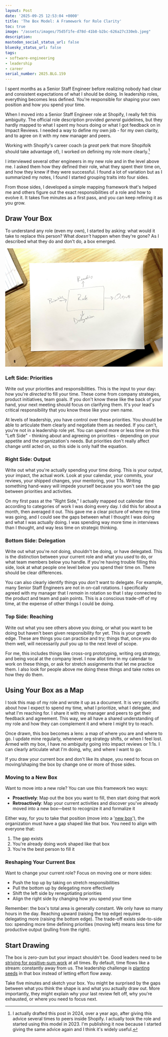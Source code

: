 ```yaml
---
layout: Post
date: '2025-09-25 12:53:04 +0000'
title: 'The Box Model: A Framework for Role Clarity'
toc: true
image: "/assets/images/75d5f1fe-d78d-41b8-b2bc-626a27c330eb.jpeg"
description:
mastodon_social_status_url: false
bluesky_status_url: false
tags:
- software-engineering
- leadership
- career
serial_number: 2025.BLG.159
---
```

I spent months as a Senior Staff Engineer before realizing nobody had clear and consistent expectations of what I should be doing. In leadership roles, everything becomes less defined. You're responsible for shaping your own position and how you spend your time.

When I moved into a Senior Staff Engineer role at Shopify, I really felt this ambiguity. The official role description provided _general_ guidelines, but they hardly mapped to what I spent my hours doing or what I got feedback on in Impact Reviews. I needed a way to define my own job - for my own clarity, and to agree on it with my new manager and peers.

Working with Shopify's career coach (a _great_ perk that more Shopifolk should take advantage of), I worked on defining my role more clearly.[^1]

I interviewed several other engineers in my new role and in the level above me. I asked them how they defined their role, what they spent their time on, and how they knew if they were successful. I found a lot of variation but as I summarized my notes, I found I started grouping traits into four sides.

From those sides, I developed a simple mapping framework that's helped me and others figure out the exact responsibilities of a role and how to evolve it. It takes five minutes as a first pass, and you can keep refining it as you grow.

## Draw Your Box

To understand any role (even my own), I started by asking: what would it take to replace this person? What *doesn't* happen when they're gone? As I described what they do and don't do, a box emerged.

![Box model sketch I made at the time](/assets/images/75d5f1fe-d78d-41b8-b2bc-626a27c330eb.jpeg)

### Left Side: Priorities
Write out your priorities and responsibilities. This is the input to your day: how you're *directed* to fill your time. These come from company strategies, product initiatives, team goals. If you don't know these like the back of your hand, your next meeting should focus on clarifying them. It's your lead's critical responsibility that you know these like your own name.

At levels of leadership, _you_ have control over these priorities. You should be able to articulate them clearly and negotiate them as needed. If you can't, you're not in a leadership role yet. You can spend more or less time on this "Left Side" - thinking about and agreeing on priorities - depending on your appetite and the organization's needs. But priorities don't really affect change until acted on, so this side is only half the equation.

### Right Side: Output
Write out what you're actually spending your time doing. This is your output, your impact, the actual work. Look at your calendar, your commits, your reviews, your shipped changes, your mentoring, your 1:1s. Writing something hand-wavy will impede yourself because you won't see the gap between priorities and activities.

On my first pass at the "Right Side," I actually mapped out calendar time according to categories of work I was doing every day. I did this for about a month, then averaged it out. This gave me a clear picture of where my time was going, and I could see the gaps between what I thought I was doing and what I was actually doing. I was spending way more time in interviews than I thought, and way less time on strategic thinking.

### Bottom Side: Delegation
Write out what you're *not* doing, shouldn't be doing, or have delegated. This is the distinction between your current role and what you *used* to do, or what team members below you handle. If you're having trouble filling this side, look at what people one level below you spend their time on. There should be clear differences.

You can also clearly identify things you _don't_ want to delegate. For example, many Senior Staff Engineers are not in on-call rotations. I specifically agreed with my manager that I _remain_ in rotation so that I stay connected to the product and team and pain points. This is a conscious trade-off of my time, at the expense of other things I could be doing.

### Top Side: Reaching
Write out what you see others above you doing, or what you want to be doing but haven't been given responsibility for yet. This is your growth edge. These are things you can practice and try; things that, once you do them well, will necessarily *pull* you up to the next level of scope.

For me, this includes things like cross-org prototyping, writing org strategy, and being vocal at the company level. I now allot time in my calendar to work on these things, or ask for stretch assignments that let me practice them. I also look for people above me doing these things and take notes on how they do them.

## Using Your Box as a Map

I took this map of my role and wrote it up as a document. It is very specific about how I expect to spend my time, what I prioritize, what I delegate, and what I'm reaching for. I share it with my manager and peers to get their feedback and agreement. This way, we all have a shared understanding of my role and how they can complement it and where I might try to reach.

Once drawn, this box becomes a lens: a map of where you are and where to go. I update mine regularly, whenever org strategy shifts, or when I feel lost. Armed with my box, I have no ambiguity going into impact reviews or 1:1s. I can clearly articulate what I'm doing, why, and where I want to go.

If you draw your current box and don't like its shape, you need to focus on moving/shaping the box by change one or more of those sides.

### Moving to a New Box
Want to move into a new role? You can use this framework two ways:
- **Proactively**: Map out the box you want to fill, then start doing that work
- **Retroactively**: Map your current activities and discover you've already moved into a new box—best to recognize it and formalize it

Either way, for you to take that position (move into a '[new box](https://www.danielscrivner.com/tobi-lutke-shopify-summit-speech-on-solving-new-problems/)'), the organization must have a gap shaped like that box. You need to align with everyone that:
1. The gap exists
2. You're already doing work shaped like that box
3. You're the best person to fill it

### Reshaping Your Current Box
Want to change your current role? Focus on moving one or more sides:
- Push the top up by taking on stretch responsibilities
- Pull the bottom up by delegating more effectively
- Shift the left side by renegotiating priorities
- Align the right side by changing how you spend your time

Remember: the box's total area is generally constant. We only have so many hours in the day. Reaching upward (raising the top edge) requires delegating more (raising the bottom edge). The trade-off exists side-to-side too: spending more time defining priorities (moving left) means less time for productive output (pulling from the right).

## Start Drawing

The box is zero-zum but your impact shouldn't be. Good leaders need to be [striving for positive-sum work](https://www.lennysnewsletter.com/p/tobi-lutkes-leadership-playbook) at all times. By default, time flows like a stream: constantly away from us. The leadership challenge is [planting seeds](https://www.joshbeckman.org/notes/564019851) in that box instead of letting effort flow away.

Take five minutes and sketch your box. You might be surprised by the gaps between what you think the shape is and what you actually draw out. More importantly, they might explain why your last review felt off, why you're exhausted, or where you need to focus next.

[^1]: I actually drafted this post in 2024, over a year ago, after giving this advice several times to peers inside Shopify. I actually took the role and started using this model in 2023. I'm publishing it now because I started giving the same advice again and I think it's widely useful.
